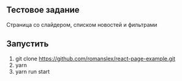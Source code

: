 ## Тестовое задание
Страница со слайдером, списком новостей и фильтрами

## Запустить
1. git clone https://github.com/romanslex/react-page-example.git
1. yarn
1. yarn run start